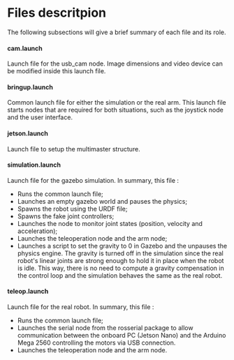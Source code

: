# Files descritpion
The following subsections will give a brief summary of each file and its role.

#### cam.launch
Launch file for the usb_cam node. Image dimensions and video device can be modified inside this launch file.

#### bringup.launch
Common launch file for either the simulation or the real arm. This launch file starts nodes that are required for both situations, such as the joystick node and the user interface.

#### jetson.launch
Launch file to setup the multimaster structure.

#### simulation.launch
Launch file for the gazebo simulation. In summary, this file : 
- Runs the common launch file;
- Launches an empty gazebo world and pauses the physics;
- Spawns the robot using the URDF file;
- Spawns the fake joint controllers;
- Launches the node to monitor joint states (position, velocity and acceleration);
- Launches the teleoperation node and the arm node;
- Launches a script to set the gravity to 0 in Gazebo and the unpauses the physics engine. The gravity is turned off in the simulation since the real robot's linear joints are strong enough to hold it in place when the robot is idle. This way, there is no need to compute a gravity compensation in the control loop and the simulation behaves the same as the real robot. 

#### teleop.launch
Launch file for the real robot. In summary, this file :
- Runs the common launch file;
- Launches the serial node from the rosserial package to allow communication between the onboard PC (Jetson Nano) and the Arduino Mega 2560 controlling the motors via USB connection.
- Launches the teleoperation node and the arm node.
